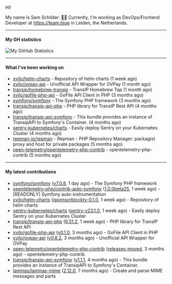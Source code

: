 Hi!

My name is Sem Schilder. 👋🏻 Currently, I'm working as DevOps/Frontend Developer at https://team.blue in Leiden, the Netherlands.

---

#### My GH statistics

![My GitHub Statistics](https://github-readme-stats.vercel.app/api?username=xvilo&show_icons=true&count_private=true&hide_title=true)

---

#### What I've been working on

- [xvilo/helm-charts](https://github.com/xvilo/helm-charts) - Repository of helm charts (1 week ago)
- [xvilo/ovpay-api](https://github.com/xvilo/ovpay-api) - Unofficial API Wrapper for OVPay (1 month ago)
- [transip/homebrew-transip](https://github.com/transip/homebrew-transip) - TransIP Homebrew Tap (1 month ago)
- [xvilo/gofile-php-api](https://github.com/xvilo/gofile-php-api) - GoFile API Client in PHP (3 months ago)
- [symfony/symfony](https://github.com/symfony/symfony) - The Symfony PHP framework (3 months ago)
- [transip/transip-api-php](https://github.com/transip/transip-api-php) - PHP library for TransIP Rest API (4 months ago)
- [transip/transip-api-symfony](https://github.com/transip/transip-api-symfony) - This bundle provides an instance of TransipAPI to Symfony&#39;s Container. (4 months ago)
- [sentry-kubernetes/charts](https://github.com/sentry-kubernetes/charts) - Easily deploy Sentry on your Kubernetes Cluster (4 months ago)
- [repman-io/repman](https://github.com/repman-io/repman) - Repman - PHP Repository Manager: packagist proxy and host for private packages  (5 months ago)
- [open-telemetry/opentelemetry-php-contrib](https://github.com/open-telemetry/opentelemetry-php-contrib) - opentelemetry-php-contrib (5 months ago)

---

#### My latest contributions

- [symfony/symfony](https://github.com/symfony/symfony) ([v7.0.8](https://github.com/symfony/symfony/releases/tag/v7.0.8), 1 day ago) - The Symfony PHP framework
- [opentelemetry-php/contrib-auto-symfony](https://github.com/opentelemetry-php/contrib-auto-symfony) ([1.0.0beta25](https://github.com/opentelemetry-php/contrib-auto-symfony/releases/tag/1.0.0beta25), 1 week ago) - [READONLY] Symfony auto-instrumentation
- [xvilo/helm-charts](https://github.com/xvilo/helm-charts) ([isponsorblocktv-0.1.0](https://github.com/xvilo/helm-charts/releases/tag/isponsorblocktv-0.1.0), 1 week ago) - Repository of helm charts
- [sentry-kubernetes/charts](https://github.com/sentry-kubernetes/charts) ([sentry-v23.1.0](https://github.com/sentry-kubernetes/charts/releases/tag/sentry-v23.1.0), 1 week ago) - Easily deploy Sentry on your Kubernetes Cluster
- [transip/transip-api-php](https://github.com/transip/transip-api-php) ([6.51.2](https://github.com/transip/transip-api-php/releases/tag/6.51.2), 1 week ago) - PHP library for TransIP Rest API
- [xvilo/gofile-php-api](https://github.com/xvilo/gofile-php-api) ([v0.1.0](https://github.com/xvilo/gofile-php-api/releases/tag/v0.1.0), 3 months ago) - GoFile API Client in PHP
- [xvilo/ovpay-api](https://github.com/xvilo/ovpay-api) ([v0.6.2](https://github.com/xvilo/ovpay-api/releases/tag/v0.6.2), 3 months ago) - Unofficial API Wrapper for OVPay
- [open-telemetry/opentelemetry-php-contrib](https://github.com/open-telemetry/opentelemetry-php-contrib) ([releases-moved](https://github.com/open-telemetry/opentelemetry-php-contrib/releases/tag/releases-moved), 3 months ago) - opentelemetry-php-contrib
- [transip/transip-api-symfony](https://github.com/transip/transip-api-symfony) ([v1.1.1](https://github.com/transip/transip-api-symfony/releases/tag/v1.1.1), 4 months ago) - This bundle provides an instance of TransipAPI to Symfony&#39;s Container.
- [laminas/laminas-mime](https://github.com/laminas/laminas-mime) ([2.12.0](https://github.com/laminas/laminas-mime/releases/tag/2.12.0), 7 months ago) - Create and parse MIME messages and parts
